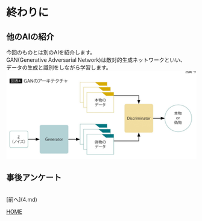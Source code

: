 # 終わりに

## 他のAIの紹介
今回のものとは別のAIを紹介します。  
GAN(Generative Adversarial Network)は敵対的生成ネットワークといい、  
データの生成と識別をしながら学習します。  
![gan](GAN.jpg)  

## 事後アンケート

<br>
[前へ](4.md)

[HOME](index.md)

